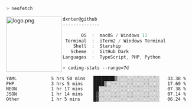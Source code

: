 ```zsh
> neofetch
```

<img align="left" src="https://user-images.githubusercontent.com/17434202/213643827-2660ae3a-d75f-4961-a865-9847c10b767f.png" alt="logo.png" width="150"/>

```csharp
dxnter@github
--------------

       OS  :  macOS / Windows 11
 Terminal  :  iTerm2 / Windows Terminal
    Shell  :  Starship
   Scheme  :  GitHub Dark
Languages  :  TypeScript, PHP, Python
```

```zsh
> coding-stats --range=7d
```

<!--START_SECTION:waka-->

```text
YAML             5 hrs 50 mins   ████████▒░░░░░░░░░░░░░░░░   33.38 %
PHP              3 hrs 5 mins    ████▒░░░░░░░░░░░░░░░░░░░░   17.69 %
NEON             1 hr 17 mins    ██░░░░░░░░░░░░░░░░░░░░░░░   07.38 %
JSON             1 hr 14 mins    █▓░░░░░░░░░░░░░░░░░░░░░░░   07.14 %
Other            1 hr 5 mins     █▓░░░░░░░░░░░░░░░░░░░░░░░   06.24 %
```

<!--END_SECTION:waka-->
